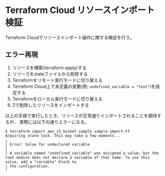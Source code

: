 Terraform Cloud リソースインポート検証
========================================

Terraform Cloudでリソースインポート操作に関する検証を行う。

## エラー再現
1. リソースを構築(terraform apply)する
2. リソースをstateファイルから削除する
3. Terraformをリモート実行モードに切り替える
4. Terraform Cloud上で未定義の変数(例: `undefined_variable = "test"`)を設定する
5. Terraformをローカル実行モードに切り替える
6. 2で削除したリソースをインポートする

以上の手順で実行したとき、リソースが正常通りインポートされることを期待するが、
実際には以下の通りエラーになる。

```
$ terraform import aws_s3_bucket.sample sample-import-tf
Acquiring state lock. This may take a few moments...
╷
│ Error: Value for undeclared variable
│ 
│ A variable named "undefined_variable" was assigned a value, but the root module does not declare a variable of that name. To use this value, add a "variable" block to
│ the configuration.
╵
```
